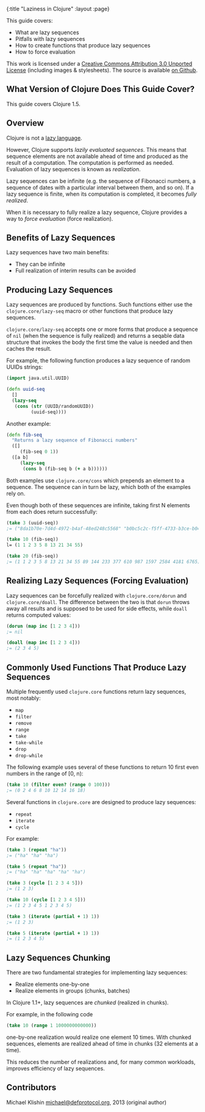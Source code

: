 {:title "Laziness in Clojure"
 :layout :page}

This guide covers:

  * What are lazy sequences
  * Pitfalls with lazy sequences
  * How to create functions that produce lazy sequences
  * How to force evaluation

This work is licensed under a <a rel="license"
href="http://creativecommons.org/licenses/by/3.0/">Creative Commons
Attribution 3.0 Unported License</a> (including images &
stylesheets). The source is available [on
Github](https://github.com/clojure-doc/clojure-doc.github.io).



## What Version of Clojure Does This Guide Cover?

This guide covers Clojure 1.5.



## Overview

Clojure is not a [lazy language](http://en.wikipedia.org/wiki/Lazy_evaluation).

However, Clojure supports *lazily evaluated sequences*. This means that sequence elements are not
available ahead of time and produced as the result of a computation. The computation
is performed as needed. Evaluation of lazy sequences is known as *realization*.

Lazy sequences can be infinite (e.g. the sequence of Fibonacci numbers, a sequence of
dates with a particular interval between them, and so on). If a lazy sequence is finite,
when its computation is completed, it becomes *fully realized*.

When it is necessary to fully realize a lazy sequence, Clojure provides a way to
*force evaluation* (force realization).


## Benefits of Lazy Sequences

Lazy sequences have two main benefits:

 * They can be infinite
 * Full realization of interim results can be avoided


## Producing Lazy Sequences

Lazy sequences are produced by functions. Such functions either use the `clojure.core/lazy-seq` macro
or other functions that produce lazy sequences.

`clojure.core/lazy-seq` accepts one or more forms that produce a sequence of `nil` (when the sequence
is fully realized) and returns a seqable data structure that invokes the body the first time
the value is needed and then caches the result.

For example, the following function produces a lazy sequence of random UUIDs strings:

``` clojure
(import java.util.UUID)

(defn uuid-seq
  []
  (lazy-seq
   (cons (str (UUID/randomUUID))
         (uuid-seq))))
```

Another example:

``` clojure
(defn fib-seq
  "Returns a lazy sequence of Fibonacci numbers"
  ([]
     (fib-seq 0 1))
  ([a b]
     (lazy-seq
      (cons b (fib-seq b (+ a b))))))
```

Both examples use `clojure.core/cons` which prepends an element to a sequence. The sequence
can in turn be lazy, which both of the examples rely on.

Even though both of these sequences are infinite, taking first N elements from each does
return successfully:

``` clojure
(take 3 (uuid-seq))
;= ("8da1b70e-7d4d-4972-b4af-48ed248c5568" "b0bc5c2c-f5ff-4733-b3ce-b0499a1a0ccc" "26d52a65-cde5-4d57-bf7f-97e3440fb3a5")

(take 10 (fib-seq))
l= (1 1 2 3 5 8 13 21 34 55)

(take 20 (fib-seq))
;= (1 1 2 3 5 8 13 21 34 55 89 144 233 377 610 987 1597 2584 4181 6765)
```

## Realizing Lazy Sequences (Forcing Evaluation)

Lazy sequences can be forcefully realized with `clojure.core/dorun` and
`clojure.core/doall`. The difference between the two is that `dorun`
throws away all results and is supposed to be used for side effects,
while `doall` returns computed values:

``` clojure
(dorun (map inc [1 2 3 4]))
;= nil

(doall (map inc [1 2 3 4]))
;= (2 3 4 5)
```


## Commonly Used Functions That Produce Lazy Sequences

Multiple frequently used `clojure.core` functions return lazy sequences,
most notably:

 * `map`
 * `filter`
 * `remove`
 * `range`
 * `take`
 * `take-while`
 * `drop`
 * `drop-while`

The following example uses several of these functions to return 10 first
even numbers in the range of [0, n):

``` clojure
(take 10 (filter even? (range 0 100)))
;= (0 2 4 6 8 10 12 14 16 18)
```

Several functions in `clojure.core` are designed to produce lazy
sequences:

 * `repeat`
 * `iterate`
 * `cycle`

For example:

``` clojure
(take 3 (repeat "ha"))
;= ("ha" "ha" "ha")

(take 5 (repeat "ha"))
;= ("ha" "ha" "ha" "ha" "ha")

(take 3 (cycle [1 2 3 4 5]))
;= (1 2 3)

(take 10 (cycle [1 2 3 4 5]))
;= (1 2 3 4 5 1 2 3 4 5)

(take 3 (iterate (partial + 1) 1))
;= (1 2 3)

(take 5 (iterate (partial + 1) 1))
;= (1 2 3 4 5)
```


## Lazy Sequences Chunking

There are two fundamental strategies for implementing lazy sequences:

 * Realize elements one-by-one
 * Realize elements in groups (chunks, batches)

In Clojure 1.1+, lazy sequences are *chunked* (realized in chunks).

For example, in the following code

``` clojure
(take 10 (range 1 1000000000000))
```

one-by-one realization would realize one element 10 times. With chunked sequences,
elements are realized ahead of time in chunks (32 elements at a time).

This reduces the number of realizations and, for many common workloads, improves
efficiency of lazy sequences.


## Contributors

Michael Klishin <michael@defprotocol.org>, 2013 (original author)
